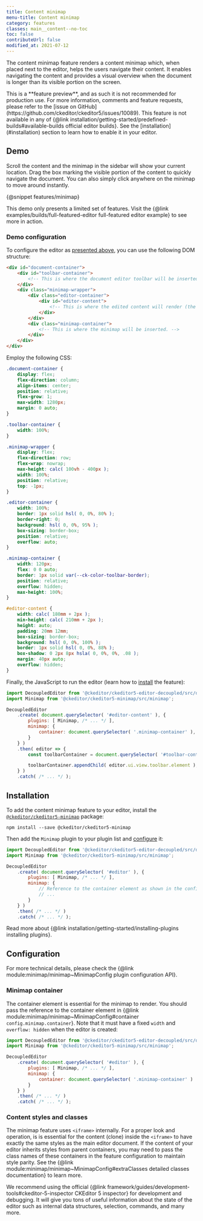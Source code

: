 ```yaml
---
title: Content minimap
menu-title: Content minimap
category: features
classes: main__content--no-toc
toc: false
contributeUrl: false
modified_at: 2021-07-12
---
```


The content minimap feature renders a content minimap which, when placed next to the editor, helps the users navigate their content. It enables navigating the content and provides a visual overview when the document is longer than its visible portion on the screen.

<info-box warning>
	This is a **feature preview**, and as such it is not recommended for production use. For more information, comments and feature requests, please refer to the [issue on GitHub](https://github.com/ckeditor/ckeditor5/issues/10089).
</info-box>

<info-box info>
	This feature is not available in any of {@link installation/getting-started/predefined-builds#available-builds official editor builds}.  See the [installation](#installation) section to learn how to enable it in your editor.
</info-box>

## Demo

Scroll the content and the minimap in the sidebar will show your current location. Drag the box marking the visible portion of the content to quickly navigate the document. You can also simply click anywhere on the minimap to move around instantly.

{@snippet features/minimap}

<info-box info>
	This demo only presents a limited set of features. Visit the {@link examples/builds/full-featured-editor full-featured editor example} to see more in action.
</info-box>

### Demo configuration

To configure the editor as [presented above](#demo), you can use the following DOM structure:

```html
<div id="document-container">
	<div id="toolbar-container">
		<!-- This is where the document editor toolbar will be inserted. -->
	</div>
	<div class="minimap-wrapper">
		<div class="editor-container">
			<div id="editor-content">
				<!-- This is where the edited content will render (the page). -->
			</div>
		</div>
		<div class="minimap-container">
			<!-- This is where the minimap will be inserted. -->
		</div>
	</div>
</div>
```

Employ the following CSS:

```css
.document-container {
	display: flex;
	flex-direction: column;
	align-items: center;
	position: relative;
	flex-grow: 1;
	max-width: 1280px;
	margin: 0 auto;
}

.toolbar-container {
	width: 100%;
}

.minimap-wrapper {
	display: flex;
	flex-direction: row;
	flex-wrap: nowrap;
	max-height: calc( 100vh - 400px );
	width: 100%;
	position: relative;
	top: -1px;
}

.editor-container {
	width: 100%;
	border: 1px solid hsl( 0, 0%, 80% );
	border-right: 0;
	background: hsl( 0, 0%, 95% );
	box-sizing: border-box;
	position: relative;
	overflow: auto;
}

.minimap-container {
	width: 120px;
	flex: 0 0 auto;
	border: 1px solid var(--ck-color-toolbar-border);
	position: relative;
	overflow: hidden;
	max-height: 100%;
}

#editor-content {
	width: calc( 180mm + 2px );
	min-height: calc( 210mm + 2px );
	height: auto;
	padding: 20mm 12mm;
	box-sizing: border-box;
	background: hsl( 0, 0%, 100% );
	border: 1px solid hsl( 0, 0%, 88% );
	box-shadow: 0 2px 8px hsla( 0, 0%, 0%, .08 );
	margin: 40px auto;
	overflow: hidden;
}
```

Finally, the JavaScript to run the editor (learn how to [install](#installation) the feature):

```js
import DecoupledEditor from '@ckeditor/ckeditor5-editor-decoupled/src/decouplededitor';
import Minimap from '@ckeditor/ckeditor5-minimap/src/minimap';

DecoupledEditor
	.create( document.querySelector( '#editor-content' ), {
		plugins: [ Minimap, /* ... */ ],
		minimap: {
			container: document.querySelector( '.minimap-container' ),
		}
	} )
	.then( editor => {
		const toolbarContainer = document.querySelector( '#toolbar-container' );

		toolbarContainer.appendChild( editor.ui.view.toolbar.element );
	} )
	.catch( /* ... */ );
```

## Installation

To add the content minimap feature to your editor, install the [`@ckeditor/ckeditor5-minimap`](https://www.npmjs.com/package/@ckeditor/ckeditor5-minimap) package:

```
npm install --save @ckeditor/ckeditor5-minimap
```

Then add the `Minimap` plugin to your plugin list and [configure](#configuration) it:

```js
import DecoupledEditor from '@ckeditor/ckeditor5-editor-decoupled/src/decouplededitor';
import Minimap from '@ckeditor/ckeditor5-minimap/src/minimap';

DecoupledEditor
	.create( document.querySelector( '#editor' ), {
		plugins: [ Minimap, /* ... */ ],
		minimap: {
			// Reference to the container element as shown in the configuration section of the guide
			// ...
		}
	} )
	.then( /* ... */ )
	.catch( /* ... */ );
```

<info-box>
	Read more about {@link installation/getting-started/installing-plugins installing plugins}.
</info-box>

## Configuration

<info-box>
	For more technical details, please check the {@link module:minimap/minimap~MinimapConfig plugin configuration API}.
</info-box>

### Minimap container

The container element is essential for the minimap to render. You should pass the reference to the container element in {@link module:minimap/minimap~MinimapConfig#container `config.minimap.container`}. Note that it must have a fixed `width` and `overflow: hidden` when the editor is created:

```js
import DecoupledEditor from '@ckeditor/ckeditor5-editor-decoupled/src/decouplededitor';
import Minimap from '@ckeditor/ckeditor5-minimap/src/minimap';

DecoupledEditor
	.create( document.querySelector( '#editor' ), {
		plugins: [ Minimap, /* ... */ ],
		minimap: {
			container: document.querySelector( '.minimap-container' )
		}
	} )
	.then( /* ... */ )
	.catch( /* ... */ );
```

### Content styles and classes

The minimap feature uses `<iframe>` internally. For a proper look and operation, is is essential for the content (clone) inside the `<iframe>` to have exactly the same styles as the main editor document. If the content of your editor inherits styles from parent containers, you may need to pass the class names of these containers in the feature configuration to maintain style parity. See the {@link module:minimap/minimap~MinimapConfig#extraClasses detailed classes documentation} to learn more.

<info-box>
	We recommend using the official {@link framework/guides/development-tools#ckeditor-5-inspector CKEditor 5 inspector} for development and debugging. It will give you tons of useful information about the state of the editor such as internal data structures, selection, commands, and many more.
</info-box>
